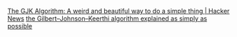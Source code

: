 
[The GJK Algorithm: A weird and beautiful way to do a simple thing | Hacker News](https://news.ycombinator.com/item?id=40660761)
[the Gilbert–Johnson–Keerthi algorithm explained as simply as possible](https://computerwebsite.net/writing/gjk)
